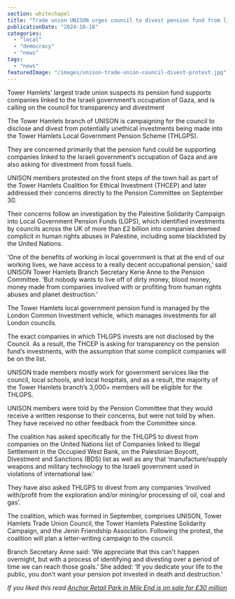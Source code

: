 ```yaml
---
section: whitechapel
title: "Trade union UNISON urges council to divest pension fund from links to Gaza occupation"
publicationDate: "2024-10-18"
categories: 
  - "local"
  - "democracy"
  - "news"
tags: 
  - "news"
featuredImage: "/images/unison-trade-union-council-divest-protest.jpg"
---
```


Tower Hamlets’ largest trade union suspects its pension fund supports companies linked to the Israeli government’s occupation of Gaza, and is calling on the council for transparency and divestment

The Tower Hamlets branch of UNISON is campaigning for the council to disclose and divest from potentially unethical investments being made into the Tower Hamlets Local Government Pension Scheme (THLGPS). 

They are concerned primarily that the pension fund could be supporting companies linked to the Israeli government’s occupation of Gaza and are also asking for divestment from fossil fuels. 

UNISON members protested on the front steps of the town hall as part of the Tower Hamlets Coalition for Ethical Investment (THCEP) and later addressed their concerns directly to the Pension Committee on September 30. 

Their concerns follow an investigation by the Palestine Solidarity Campaign into Local Government Pension Funds (LGPS), which identified investments by councils across the UK of more than £2 billion into companies deemed complicit in human rights abuses in Palestine, including some blacklisted by the United Nations. 

‘One of the benefits of working in local government is that at the end of our working lives, we have access to a really decent occupational pension,’ said UNISON Tower Hamlets Branch Secretary Kerie Anne to the Pension Committee. ‘But nobody wants to live off of dirty money, blood money, money made from companies involved with or profiting from human rights abuses and planet destruction.’ 

The Tower Hamlets local government pension fund is managed by the London Common Investment vehicle, which manages investments for all London councils. 

The exact companies in which THLGPS invests are not disclosed by the Council. As a result, the THCEP is asking for transparency on the pension fund’s investments, with the assumption that some complicit companies will be on the list. 

UNISON trade members mostly work for government services like the council, local schools, and local hospitals, and as a result, the majority of the Tower Hamlets branch’s 3,000+ members will be eligible for the THLGPS. 

UNISON members were told by the Pension Committee that they would receive a written response to their concerns, but were not told by when. They have received no other feedback from the Committee since. 

The coalition has asked specifically for the THLGPS to divest from companies on the United Nations list of Companies linked to Illegal Settlement in the Occupied West Bank, on the Palestinian Boycott, Divestment and Sanctions (BDS) list as well as any that ‘manufacture/supply weapons and military technology to the Israeli government used in violations of international law.’

They have also asked THLGPS to divest from any companies ‘involved with/profit from the exploration and/or mining/or processing of oil, coal and gas’.

The coalition, which was formed in September, comprises UNISON, Tower Hamlets Trade Union Council, the Tower Hamlets Palestine Solidarity Campaign, and the Jenin Friendship Association. Following the protest, the coalition will plan a letter-writing campaign to the council. 

Branch Secretary Anne said: ‘We appreciate that this can't happen overnight, but with a process of identifying and divesting over a period of time we can reach those goals.’ She added: ‘If you dedicate your life to the public, you don’t want your pension pot invested in death and destruction.’

_If you liked this read [Anchor Retail Park in Mile End is on sale for £30 million](https://whitechapellondon.co.uk/anchor-retail-park-sale-mile-end/)_

